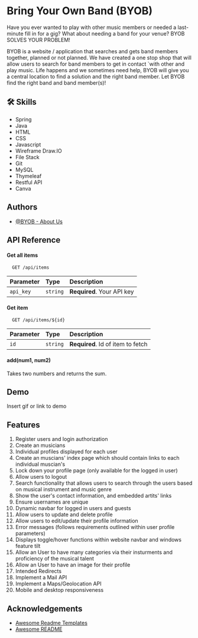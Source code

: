 # Bring Your Own Band (BYOB)

Have you ever wanted to play with other music members or needed a last-minute fill in for a gig?  What about needing a band for your venue?  BYOB SOLVES YOUR PROBLEM! 

BYOB is a website / application that searches and gets band members together, planned or not planned.  We have created a one stop shop that will allow users to search for band members to get in contact `with other and play music.  Life happens and we sometimes need help, BYOB will give you a central location to find a solution and the right band member.  Let BYOB find the right band and band member(s)!



## 🛠 Skills
-	Spring
-	Java
-	HTML
-	CSS	
-	Javascript
-	Wireframe Draw.IO
-	File Stack
-   Git
-   MySQL
- Thymeleaf
- Restful API
- Canva



## Authors

- [@BYOB - About Us](https://www.bringyourownband.com/aboutus)


## API Reference

#### Get all items

```http
  GET /api/items
```

| Parameter | Type     | Description                |
| :-------- | :------- | :------------------------- |
| `api_key` | `string` | **Required**. Your API key |

#### Get item

```http
  GET /api/items/${id}
```

| Parameter | Type     | Description                       |
| :-------- | :------- | :-------------------------------- |
| `id`      | `string` | **Required**. Id of item to fetch |

#### add(num1, num2)

Takes two numbers and returns the sum.


## Demo

Insert gif or link to demo


## Features

1.  Register users and login authorization
2.  Create an musicians
3.  Individual profiles displayed for each user
4.  Create an muscians' index page which should contain links to each individual muscian's
5.  Lock down your profile page (only available for the logged in user)
6.  Allow users to logout
7.  Search functionality that allows users to search through the users based on musical instrument and music genre
8.  Show the user's contact information, and embedded artits' links
9.  Ensure usernames are unique
10. Dynamic navbar for logged in users and guests
11. Allow users to update and delete profile
12. Allow users to edit/update their profile information
13. Error messages (follows requirements outlined within user profile parameters)
14. Displays toggle/hover functions within website navbar and windows feature tilt
15. Allow an User to have many categories via their insturments and proficiency of the musical talent
16. Allow an User to have an image for their profile
17. Intended Redirects
18. Implement a Mail API
19. Implement a Maps/Geolocation API
20. Mobile and desktop responsiveness



## Acknowledgements

 - [Awesome Readme Templates](https://awesomeopensource.com/project/elangosundar/awesome-README-templates)
 - [Awesome README](https://github.com/matiassingers/awesome-readme)
